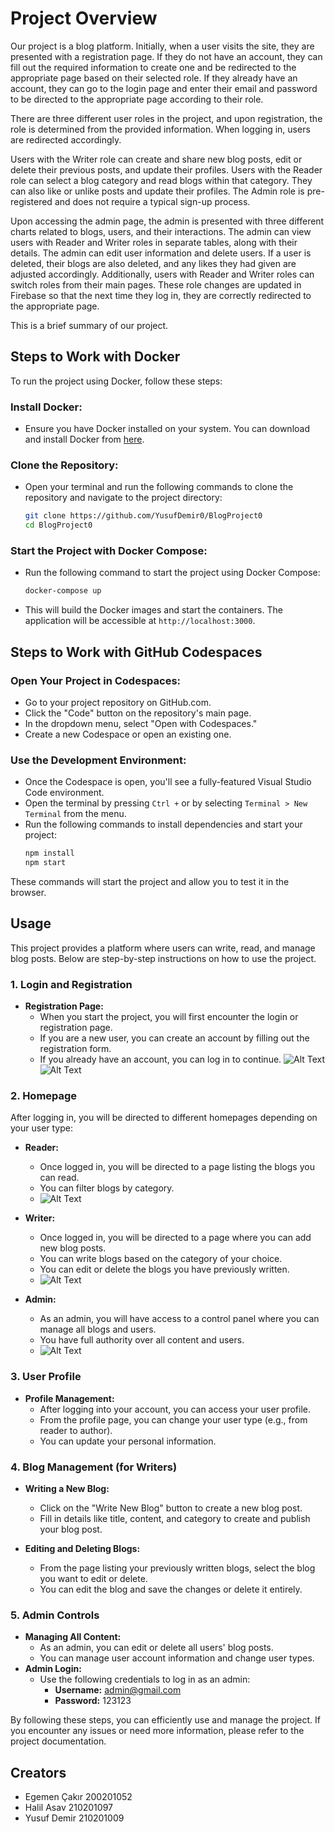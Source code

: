 # Project Overview

Our project is a blog platform. Initially, when a user visits the site, they are presented with a registration page. If they do not have an account, they can fill out the required information to create one and be redirected to the appropriate page based on their selected role. If they already have an account, they can go to the login page and enter their email and password to be directed to the appropriate page according to their role.

There are three different user roles in the project, and upon registration, the role is determined from the provided information. When logging in, users are redirected accordingly.

Users with the Writer role can create and share new blog posts, edit or delete their previous posts, and update their profiles. Users with the Reader role can select a blog category and read blogs within that category. They can also like or unlike posts and update their profiles. The Admin role is pre-registered and does not require a typical sign-up process.

Upon accessing the admin page, the admin is presented with three different charts related to blogs, users, and their interactions. The admin can view users with Reader and Writer roles in separate tables, along with their details. The admin can edit user information and delete users. If a user is deleted, their blogs are also deleted, and any likes they had given are adjusted accordingly. Additionally, users with Reader and Writer roles can switch roles from their main pages. These role changes are updated in Firebase so that the next time they log in, they are correctly redirected to the appropriate page.

This is a brief summary of our project.

## Steps to Work with Docker

To run the project using Docker, follow these steps:

### **Install Docker:**
   - Ensure you have Docker installed on your system. You can download and install Docker from [here](https://www.docker.com/get-started).

### **Clone the Repository:**
   - Open your terminal and run the following commands to clone the repository and navigate to the project directory:
     ```bash
     git clone https://github.com/YusufDemir0/BlogProject0
     cd BlogProject0
     ```

### **Start the Project with Docker Compose:**
   - Run the following command to start the project using Docker Compose:
     ```bash
     docker-compose up
     ```
   - This will build the Docker images and start the containers. The application will be accessible at `http://localhost:3000`.

## Steps to Work with GitHub Codespaces

### **Open Your Project in Codespaces:**

- Go to your project repository on GitHub.com.
- Click the "Code" button on the repository's main page.
- In the dropdown menu, select "Open with Codespaces."
- Create a new Codespace or open an existing one.

### **Use the Development Environment:**

- Once the Codespace is open, you'll see a fully-featured Visual Studio Code environment.
- Open the terminal by pressing `Ctrl +` or by selecting `Terminal > New Terminal` from the menu.
- Run the following commands to install dependencies and start your project:
   ```bash
   npm install
   npm start
These commands will start the project and allow you to test it in the browser.

## Usage

This project provides a platform where users can write, read, and manage blog posts. Below are step-by-step instructions on how to use the project.

### 1. Login and Registration

- **Registration Page:**
  - When you start the project, you will first encounter the login or registration page.
  - If you are a new user, you can create an account by filling out the registration form.
  - If you already have an account, you can log in to continue.
![Alt Text](images/RegisterScreen.png)
![Alt Text](images/LoginScreen.png)

### 2. Homepage

After logging in, you will be directed to different homepages depending on your user type:

- **Reader:**
  - Once logged in, you will be directed to a page listing the blogs you can read.
  - You can filter blogs by category.
  - ![Alt Text](images/ReaderScreen.png)

- **Writer:**
  - Once logged in, you will be directed to a page where you can add new blog posts.
  - You can write blogs based on the category of your choice.
  - You can edit or delete the blogs you have previously written.
  - ![Alt Text](images/WriterScreen.png)

- **Admin:**
  - As an admin, you will have access to a control panel where you can manage all blogs and users.
  - You have full authority over all content and users.
  - ![Alt Text](images/AdminScreen.png)

### 3. User Profile

- **Profile Management:**
  - After logging into your account, you can access your user profile.
  - From the profile page, you can change your user type (e.g., from reader to author).
  - You can update your personal information.

### 4. Blog Management (for Writers)

- **Writing a New Blog:**
  - Click on the "Write New Blog" button to create a new blog post.
  - Fill in details like title, content, and category to create and publish your blog post.

- **Editing and Deleting Blogs:**
  - From the page listing your previously written blogs, select the blog you want to edit or delete.
  - You can edit the blog and save the changes or delete it entirely.

### 5. Admin Controls

- **Managing All Content:**
  - As an admin, you can edit or delete all users' blog posts.
  - You can manage user account information and change user types.
- **Admin Login:**
  - Use the following credentials to log in as an admin:
    - **Username:** admin@gmail.com
    - **Password:** 123123


By following these steps, you can efficiently use and manage the project. If you encounter any issues or need more information, please refer to the project documentation.

## Creators

- Egemen Çakır  200201052
- Halil Asav  210201097
- Yusuf Demir  210201009
